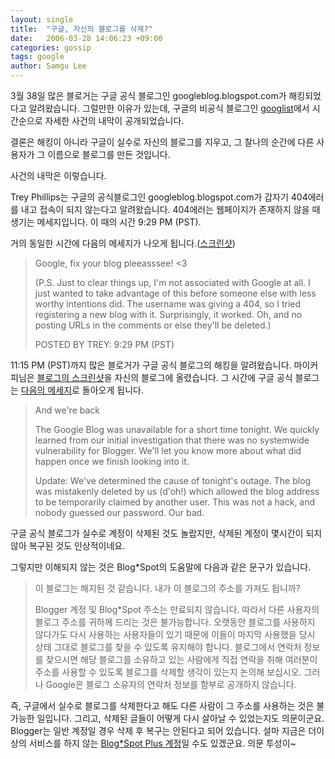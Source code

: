 ```yaml
---
layout: single
title:  "구글, 자신의 블로그를 삭제?"
date:   2006-03-28 14:06:23 +09:00
categories: gossip
tags: google
author: Samgu Lee
---
```

3월 38일 많은 블로거는 구글 공식 블로그인 googleblog.blogspot.com가 해킹되었다고 알려왔습니다. 그럴만한 이유가 있는데, 구글의 비공식 블로그인 [googlist](http://thegooglist.blogspot.com/2006/03/google-deletes-own-blog.html)에서 시간순으로 자세한 사건의 내막이 공개되었습니다.

결론은 해킹이 아니라 구글이 실수로 자신의 블로그를 지우고, 그 찰나의 순간에 다른 사용자가 그 이름으로 블로그를 만든 것입니다.

사건의 내막은 이렇습니다.

Trey Phillips는 구글의 공식블로그인 googleblog.blogspot.com가 갑자기 404에러를 내고 접속이 되지 않는다고 알려왔습니다. 404에러는 웹페이지가 존재하지 않을 때 생기는 메세지입니다. 이 때의 시간 9:29 PM (PST).

거의 동일한 시간에 다음의 메세지가 나오게 됩니다.([스크린샷](http://grinshtein.com/misc/googlehacked.html))

> Google, fix your blog pleeasssee! <3
> 
> (P.S. Just to clear things up, I'm not associated with Google at all. I just wanted to take advantage of this before someone else with less worthy intentions did. The username was giving a 404, so I tried registering a new blog with it. Surprisingly, it worked. Oh, and no posting URLs in the comments or else they'll be deleted.)
> 
> POSTED BY TREY: 9:29 PM (PST)

11:15 PM (PST)까지 많은 블로거가 구글 공식 블로그의 해킹을 알려왔습니다. 마이커피님은 [블로그의 스크린샷](http://blog.empas.com/mycoffee/13235915)을 자신의 블로그에 올렸습니다. 그 시간에 구글 공식 블로그는 [다음의 메세지](http://googleblog.blogspot.com/2006/03/and-were-back.html)로 돌아오게 됩니다.

> And we're back
>
> The Google Blog was unavailable for a short time tonight. We quickly learned from our initial investigation that there was no systemwide vulnerability for Blogger. We'll let you know more about what did happen once we finish looking into it.
>
> Update: We've determined the cause of tonight's outage. The blog was mistakenly deleted by us (d'oh!) which allowed the blog address to be temporarily claimed by another user. This was not a hack, and nobody guessed our password. Our bad.

구글 공식 블로그가 실수로 계정이 삭제된 것도 놀랍지만, 삭제된 계정이 몇시간이 되지 않아 복구된 것도 인상적이네요.

그렇지만 이해되지 않는 것은 Blog*Spot의 도움말에 다음과 같은 문구가 있습니다.

> 이 블로그는 해지된 것 같습니다. 내가 이 블로그의 주소를 가져도 됩니까?
> 
> Blogger 계정 및 Blog*Spot 주소는 만료되지 않습니다. 따라서 다른 사용자의 블로그 주소를 귀하께 드리는 것은 불가능합니다. 오랫동안 블로그를 사용하지 않다가도 다시 사용하는 사용자들이 있기 때문에 이들이 마지막 사용했을 당시 상태 그대로 블로그를 찾을 수 있도록 유지해야 합니다. 블로그에서 연락처 정보를 찾으시면 해당 블로그를 소유하고 있는 사람에게 직접 연락을 취해 여러분이 주소를 사용할 수 있도록 블로그를 삭제할 생각이 있는지 논의해 보십시오. 그러나 Google은 블로그 소유자의 연락처 정보를 함부로 공개하지 않습니다.

즉, 구글에서 실수로 블로그를 삭제한다고 해도 다른 사람이 그 주소를 사용하는 것은 불가능한 일입니다. 그리고, 삭제된 글들이 어떻게 다시 살아날 수 있었는지도 의문이군요. Blogger는 일반 계정일 경우 삭제 후 복구는 안된다고 되어 있습니다. 설마 지금은 더이상의 서비스를 하지 않는 [Blog*Spot Plus 계정](http://help.blogger.com/bin/answer.py?answer=1070&#038;query=admin&#038;topic=0&#038;type=f)일 수도 있겠군요. 의문 투성이~
